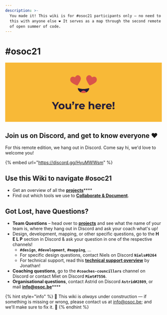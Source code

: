 ```yaml
---
description: >-
  You made it! This wiki is for #osoc21 participants only – no need to share
  this with anyone else ❤ It serves as a map through the second remote edition
  of open summer of code.
---
```


# \#osoc21

![You made it, we&apos;re so happy you are here!](.gitbook/assets/screenshot-2020-06-18-at-14.41.43.png)

## Join us on Discord, and get to know everyone ❤

For this remote edition, we hang out in Discord. Come say hi, we'd love to welcome you!

{% embed url="https://discord.gg/HyuMWWsm" %}

## Use this Wiki to navigate \#osoc21

* Get an overview of all the [**projects**](projects.md)\*\*\*\*
* Find out which tools we use to [**Collaborate & Document**](collaboration-and-documentation.md).

## Got Lost, have Questions?

* **Team Questions** – head over to [**projects**](projects.md) and see what the name of your team is, where they hang out in Discord and ask your coach what's up! 
* Design, development, mapping, or other specific questions, go to the **H E L P** section in Discord & ask your question in one of the respective channels!
  * **`#design`**, **`#development`**, **`#mapping`**, ... 
  * For specific design questions, contact Niels on Discord **`Niels#0264`**
  * For technical support, read this [**technical support overview**](https://github.com/osoc21/technical-support) by Jonathan! 
* **Coaching questions**, go to the **`#coaches-councillors`** channel on Discord or contact Miet on Discord **`Miet#7556`**. 
* **Organisational questions**, contact Astrid on Discord **`Astrid#2809`**, or mail [**info@osoc.be**](mailto:info@osoc.be)\*\*\*\*

{% hint style="info" %}
🚧 This wiki is _always_ under construction — if something is missing or wrong, please contact us at info@osoc.be; and we'll make sure to fix it. 🚧
{% endhint %}

